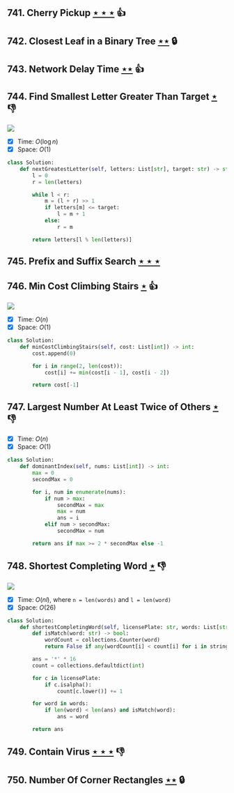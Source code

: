## 741. Cherry Pickup [$\star\star\star$](https://leetcode.com/problems/cherry-pickup) :thumbsup:

## 742. Closest Leaf in a Binary Tree [$\star\star$](https://leetcode.com/problems/closest-leaf-in-a-binary-tree) 🔒

## 743. Network Delay Time [$\star\star$](https://leetcode.com/problems/network-delay-time) :thumbsup:

## 744. Find Smallest Letter Greater Than Target [$\star$](https://leetcode.com/problems/find-smallest-letter-greater-than-target) :thumbsdown:

![](https://img.shields.io/badge/-Binary%20Search-1B813E.svg?style=flat-square)

- [x] Time: $O(\log n)$
- [x] Space: $O(1)$

```python
class Solution:
    def nextGreatestLetter(self, letters: List[str], target: str) -> str:
        l = 0
        r = len(letters)

        while l < r:
            m = (l + r) >> 1
            if letters[m] <= target:
                l = m + 1
            else:
                r = m

        return letters[l % len(letters)]
```

## 745. Prefix and Suffix Search [$\star\star\star$](https://leetcode.com/problems/prefix-and-suffix-search)

## 746. Min Cost Climbing Stairs [$\star$](https://leetcode.com/problems/min-cost-climbing-stairs) :thumbsup:

![](https://img.shields.io/badge/-Dynamic%20Programming-113285.svg?style=flat-square)

- [x] Time: $O(n)$
- [x] Space: $O(1)$

```python
class Solution:
    def minCostClimbingStairs(self, cost: List[int]) -> int:
        cost.append(0)

        for i in range(2, len(cost)):
            cost[i] += min(cost[i - 1], cost[i - 2])

        return cost[-1]
```

## 747. Largest Number At Least Twice of Others [$\star$](https://leetcode.com/problems/largest-number-at-least-twice-of-others) :thumbsdown:

- [x] Time: $O(n)$
- [x] Space: $O(1)$

```python
class Solution:
    def dominantIndex(self, nums: List[int]) -> int:
        max = 0
        secondMax = 0

        for i, num in enumerate(nums):
            if num > max:
                secondMax = max
                max = num
                ans = i
            elif num > secondMax:
                secondMax = num

        return ans if max >= 2 * secondMax else -1
```

## 748. Shortest Completing Word [$\star$](https://leetcode.com/problems/shortest-completing-word) :thumbsdown:

![](https://img.shields.io/badge/-Hash%20Table-7BA23F.svg?style=flat-square)

- [x] Time: $O(nl)$, where `n = len(words)` and `l = len(word)`
- [x] Space: $O(26)$

```python
class Solution:
    def shortestCompletingWord(self, licensePlate: str, words: List[str]) -> str:
        def isMatch(word: str) -> bool:
            wordCount = collections.Counter(word)
            return False if any(wordCount[i] < count[i] for i in string.ascii_letters) else True

        ans = '*' * 16
        count = collections.defaultdict(int)

        for c in licensePlate:
            if c.isalpha():
                count[c.lower()] += 1

        for word in words:
            if len(word) < len(ans) and isMatch(word):
                ans = word

        return ans
```

## 749. Contain Virus [$\star\star\star$](https://leetcode.com/problems/contain-virus) :thumbsdown:

## 750. Number Of Corner Rectangles [$\star\star$](https://leetcode.com/problems/number-of-corner-rectangles) 🔒

